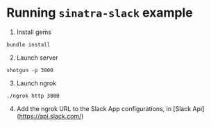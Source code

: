 # Running `sinatra-slack` example

1. Install gems
``` shell
bundle install
```

2. Launch server
``` shell
shotgun -p 3000
```

3. Launch ngrok
``` shell
./ngrok http 3000
```

4. Add the ngrok URL to the Slack App configurations, in [Slack Api] (https://api.slack.com/)
